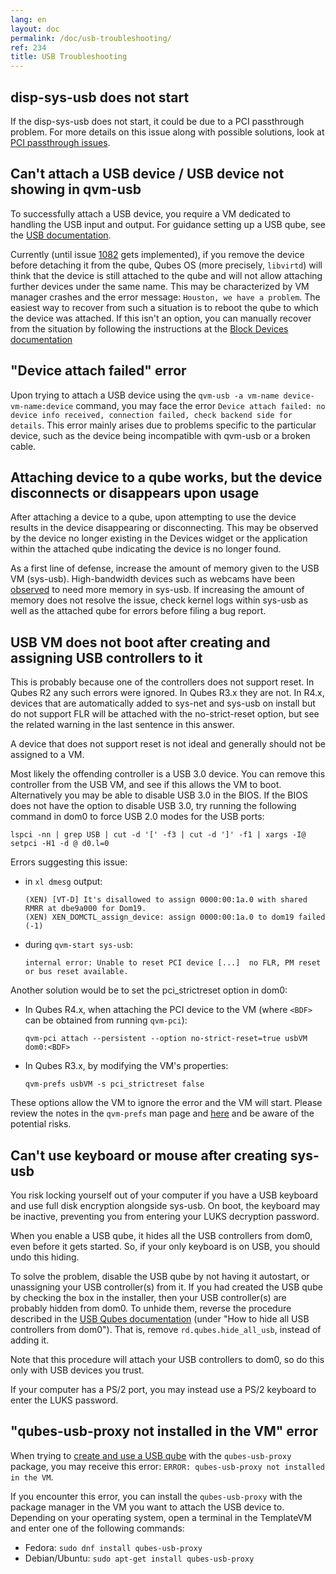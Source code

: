 ```yaml
---
lang: en
layout: doc
permalink: /doc/usb-troubleshooting/
ref: 234
title: USB Troubleshooting
---
```



## disp-sys-usb does not start

If the disp-sys-usb does not start, it could be due to a PCI passthrough problem.
For more details on this issue along with possible solutions, look at [PCI passthrough issues](/doc/pci-troubleshooting/#pci-passthrough-issues).

## Can't attach a USB device / USB device not showing in qvm-usb

To successfully attach a USB device, you require a VM dedicated to handling the USB input and output.
For guidance setting up a USB qube, see the [USB documentation](/doc/usb-devices/#creating-and-using-a-usb-qube).

Currently (until issue [1082](https://github.com/QubesOS/qubes-issues/issues/1082) gets implemented), if you remove the device before detaching it from the qube, Qubes OS (more precisely, `libvirtd`) will think that the device is still attached to the qube and will not allow attaching further devices under the same name.
This may be characterized by VM manager crashes and the error message: `Houston, we have a problem`.
The easiest way to recover from such a situation is to reboot the qube to which the device was attached.
If this isn't an option, you can manually recover from the situation by following the instructions at the [Block Devices documentation](/doc/block-devices/#what-if-i-removed-the-device-before-detaching-it-from-the-vm)

## "Device attach failed" error

Upon trying to attach a USB device using the `qvm-usb -a vm-name device-vm-name:device` command, you may face the error `Device attach failed: no device info received, connection failed, check backend side for details`.
This error mainly arises due to problems specific to the particular device, such as the device being incompatible with qvm-usb or a broken cable.

## Attaching device to a qube works, but the device disconnects or disappears upon usage

After attaching a device to a qube, upon attempting to use the device results in the device disappearing or disconnecting. This may be observed by the device no longer existing in the Devices widget or the application within the attached qube indicating the device is no longer found.

As a first line of defense, increase the amount of memory given to the USB VM (sys-usb). High-bandwidth devices such as webcams have been [observed](https://github.com/QubesOS/qubes-issues/issues/6200) to need more memory in sys-usb. If increasing the amount of memory does not resolve the issue, check kernel logs within sys-usb as well as the attached qube for errors before filing a bug report.

## USB VM does not boot after creating and assigning USB controllers to it

This is probably because one of the controllers does not support reset.
In Qubes R2 any such errors were ignored. In Qubes R3.x they are not.
In R4.x, devices that are automatically added to sys-net and sys-usb on install but do not support FLR will be attached with the no-strict-reset option, but see the related warning in the last sentence in this answer.

A device that does not support reset is not ideal and generally should not be assigned to a VM.

Most likely the offending controller is a USB 3.0 device.
You can remove this controller from the USB VM, and see if this allows the VM to boot.
Alternatively you may be able to disable USB 3.0 in the BIOS.
If the BIOS does not have the option to disable USB 3.0, try running the following command in dom0 to force USB 2.0 modes for the USB ports:

```
lspci -nn | grep USB | cut -d '[' -f3 | cut -d ']' -f1 | xargs -I@ setpci -H1 -d @ d0.l=0
```

Errors suggesting this issue:

- in `xl dmesg` output:

  ```
  (XEN) [VT-D] It's disallowed to assign 0000:00:1a.0 with shared RMRR at dbe9a000 for Dom19.
  (XEN) XEN_DOMCTL_assign_device: assign 0000:00:1a.0 to dom19 failed (-1)
  ```

- during `qvm-start sys-usb`:

  ```
  internal error: Unable to reset PCI device [...]  no FLR, PM reset or bus reset available.
  ```

Another solution would be to set the pci_strictreset option in dom0:

- In Qubes R4.x, when attaching the PCI device to the VM (where `<BDF>` can be obtained from running `qvm-pci`):

  ```
  qvm-pci attach --persistent --option no-strict-reset=true usbVM dom0:<BDF>
  ```

- In Qubes R3.x, by modifying the VM's properties:

  ```
  qvm-prefs usbVM -s pci_strictreset false
  ```

These options allow the VM to ignore the error and the VM will start.
Please review the notes in the `qvm-prefs` man page and [here](/doc/device-handling/) and be aware of the potential risks.

## Can't use keyboard or mouse after creating sys-usb

You risk locking yourself out of your computer if you have a USB keyboard and use full disk encryption alongside sys-usb.
On boot, the keyboard may be inactive, preventing you from entering your LUKS decryption password.

When you enable a USB qube, it hides all the USB controllers from dom0, even before it gets started.
So, if your only keyboard is on USB, you should undo this hiding.

To solve the problem, disable the USB qube by not having it autostart, or unassigning your USB controller(s) from it. If you had created the USB qube by checking the box in the installer, then your USB controller(s) are probably hidden from dom0. To unhide them, reverse the procedure described in the [USB Qubes documentation](/doc/usb-qubes/#how-to-hide-all-usb-controllers-from-dom0) (under "How to hide all USB controllers from dom0"). That is, remove `rd.qubes.hide_all_usb`, instead of adding it.

Note that this procedure will attach your USB controllers to dom0, so do this only with USB devices you trust.

If your computer has a PS/2 port, you may instead use a PS/2 keyboard to enter the LUKS password.

## "qubes-usb-proxy not installed in the VM" error

When trying to [create and use a USB qube](/doc/usb-devices/#creating-and-using-a-usb-qube) with the `qubes-usb-proxy` package, you may receive this error: `ERROR: qubes-usb-proxy not installed in the VM`.

If you encounter this error, you can install the `qubes-usb-proxy` with the package manager in the VM you want to attach the USB device to.
Depending on your operating system, open a terminal in the TemplateVM and enter one of the following commands:

- Fedora: `sudo dnf install qubes-usb-proxy`
- Debian/Ubuntu: `sudo apt-get install qubes-usb-proxy`
